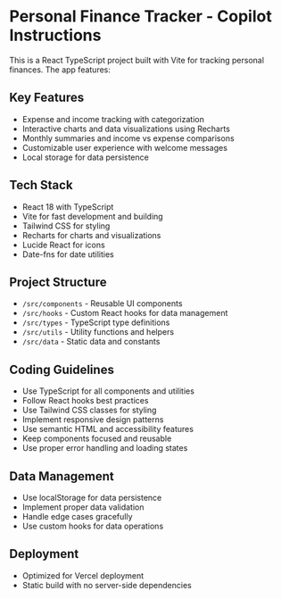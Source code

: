 <!-- Use this file to provide workspace-specific custom instructions to Copilot. For more details, visit https://code.visualstudio.com/docs/copilot/copilot-customization#_use-a-githubcopilotinstructionsmd-file -->

# Personal Finance Tracker - Copilot Instructions

This is a React TypeScript project built with Vite for tracking personal finances. The app features:

## Key Features
- Expense and income tracking with categorization
- Interactive charts and data visualizations using Recharts
- Monthly summaries and income vs expense comparisons
- Customizable user experience with welcome messages
- Local storage for data persistence

## Tech Stack
- React 18 with TypeScript
- Vite for fast development and building
- Tailwind CSS for styling
- Recharts for charts and visualizations
- Lucide React for icons
- Date-fns for date utilities

## Project Structure
- `/src/components` - Reusable UI components
- `/src/hooks` - Custom React hooks for data management
- `/src/types` - TypeScript type definitions
- `/src/utils` - Utility functions and helpers
- `/src/data` - Static data and constants

## Coding Guidelines
- Use TypeScript for all components and utilities
- Follow React hooks best practices
- Use Tailwind CSS classes for styling
- Implement responsive design patterns
- Use semantic HTML and accessibility features
- Keep components focused and reusable
- Use proper error handling and loading states

## Data Management
- Use localStorage for data persistence
- Implement proper data validation
- Handle edge cases gracefully
- Use custom hooks for data operations

## Deployment
- Optimized for Vercel deployment
- Static build with no server-side dependencies

